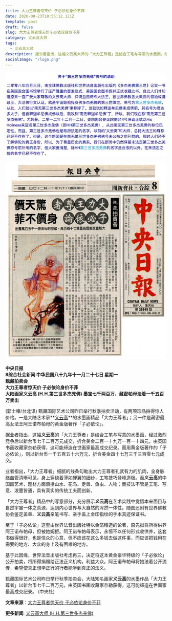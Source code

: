 ```yaml
---
title: 大力王尊者惊天价 子必依论身价不菲
date: 2020-08-23T18:55:12.121Z
template: post
draft: false
slug: 大力王尊者惊天价子必依论身价不菲
category: 义云高大师
tags:
  - 义云高大师
description: 据业者指出，这幅义云高大师的「大力王尊者」是结合工笔与写意的水墨画，经过激烈竞争后以新台币七千二百万元成交，折合美金二百一十九万一百一十四元，由英国书画收藏家奈勒获得，这可能缔造在世画家最高成交纪录。而用黄金版著作的「子必依论」，则以新台币一千五百五十六万元、折合美金四十七万三千三百零七元成交。
socialImage: "/logo.png"
---
```

![alt text](/media/intro.png "义云高大师")

![alt text](/media/zhongyarebao.jpg "义云高大师")

**中央日报**\
**8综合社会新闻 中华民国八十九年十一月二十七日 星期一**\
**甄藏拍卖会**\
**大力王尊者惊天价 子必依论身价不菲**\
**大陆画家义云高 (H.H.第三世多杰羌佛) 墨宝七千两百万、藏密帕母法着一千五百万卖出**

(郭士榛/台北讯) 甄藏国际艺术公司昨日举行秋季拍卖活动，有两项珍品拍得惊人价格。一是大陆艺术家**[义云高](/tag/义云高大师/)**的水墨画精品「大力王尊者」；另一件是藏密最高女法王阿王诺布帕母的黄金版著作「子必依论」。

据业者指出，这幅**义云高**的「大力王尊者」是结合工笔与写意的水墨画，经过激烈竞争后以新台币七千二百万元成交，折合美金二百一十九万一百一十四元，由英国书画收藏家奈勒获得，这可能缔造在世画家最高成交纪录。而用黄金版著作的「子必依论」，则以新台币一千五百五十六万元、折合美金四十七万三千三百零七元成交。

业者指出，「大力王尊者」细腻的线条勾勒出大力王尊者孔武有力的肌肉，全身脉络血管清晰可见，身上穿绕着薄如蝉翼的细纱，工笔技巧登峰造极。而**义云高**的中国画艺术，题材方面涵括山水、花鸟、走兽、鱼虫、人物；而技法不管是工笔、写意、泼墨皆通，具有真实的传统工夫而创新。

「大力王尊者」精品中的写意部分，充分展示**义云高**在艺术实践中觉悟本来面目与自然宇宙一体之真源，达到内心世界与大自然的浑然一体性。随图还附有世界佛教协会鉴定盖章、**义云高**亲笔书写、亲手盖上金印指纹的手本真迹保证书。

至于「子必依论」这套由世界法音出版社特以金箔精造的论著，原先拟将所得供养阿王诺布帕母，但被她婉拒。阿王诺布帕母表示，永恒不以任何形式收供养，这套书做得很好，也是信众的心意，但不应该花这么多钱去做这件事，而应该把钱用在需要的地方、大众的身上及有困难的地方。

基于此因缘，世界法音出版社考虑再三，决定将这本黄金豪华特级的「子必依论」公开拍卖，将所得捐赠给正法正义机构，利益大众。阿王诺布帕母将她法着公开流传，希望使真正想学正行的行者能学到真正的法义。

甄藏国际艺术公司昨日举行秋季拍卖会，大陆知名画家**义云高**的水墨作品「大力王尊者」以新台币七千二百万元，由英国书画收藏家奈勒获得，这可能缔造在世画家最高成交纪录。 (中央社)

**文章来源**：[大力王尊者惊天价 子必依论身价不菲](https://ibodhi.org/2020/08/21/%e5%a4%a7%e5%8a%9b%e7%8e%8b%e5%b0%8a%e8%80%85%e6%83%8a%e5%a4%a9%e4%bb%b7-%e5%ad%90%e5%bf%85%e4%be%9d%e8%ae%ba%e8%ba%ab%e4%bb%b7%e4%b8%8d%e8%8f%b2/)

**更多新闻**: [义云高大师 (H.H.第三世多杰羌佛)](https://ibodhi.org/tag/%e4%b9%89%e4%ba%91%e9%ab%98%e5%a4%a7%e5%b8%88/)